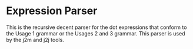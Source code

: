 # Expression Parser

This is the recursive decent parser for the dot expressions that conform to the Usage 1 grammar or the Usages 2 and 3 grammar. This parser is used by the j2m and j2j tools.

